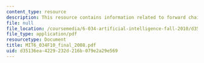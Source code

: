 ```yaml
---
content_type: resource
description: This resource contains information related to forward chaining.
file: null
file_location: /coursemedia/6-034-artificial-intelligence-fall-2010/d35136ea4229232d216b079e2a29e569_MIT6_034F10_final_2008.pdf
file_type: application/pdf
resourcetype: Document
title: MIT6_034F10_final_2008.pdf
uid: d35136ea-4229-232d-216b-079e2a29e569
---
```

